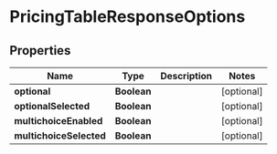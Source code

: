 

# PricingTableResponseOptions


## Properties

Name | Type | Description | Notes
------------ | ------------- | ------------- | -------------
**optional** | **Boolean** |  |  [optional]
**optionalSelected** | **Boolean** |  |  [optional]
**multichoiceEnabled** | **Boolean** |  |  [optional]
**multichoiceSelected** | **Boolean** |  |  [optional]



